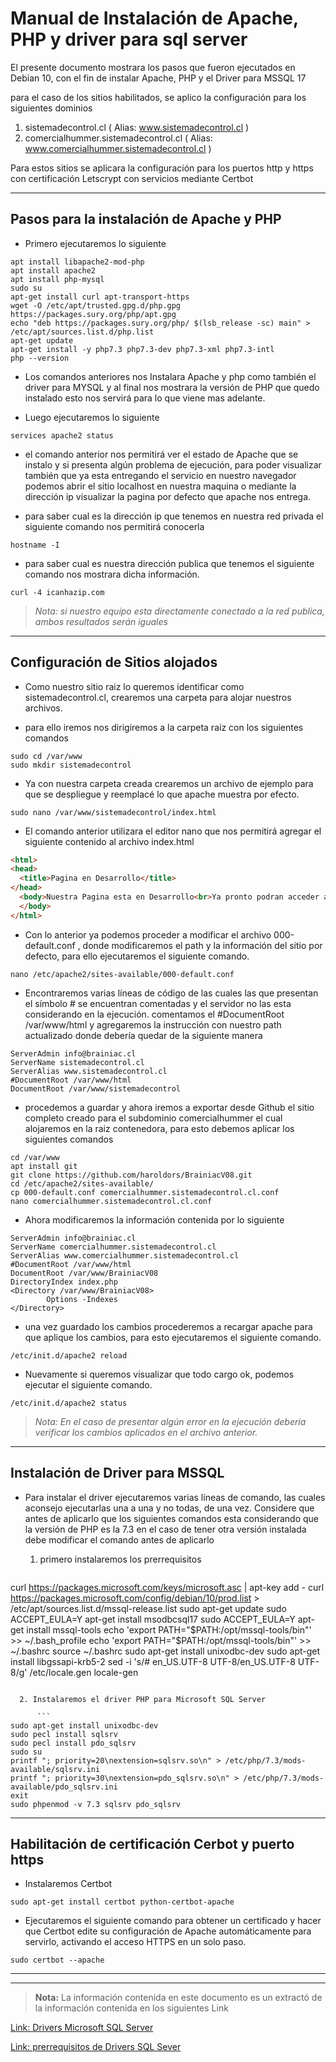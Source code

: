 # Manual de Instalación de Apache, PHP y driver para sql server #

El presente documento mostrara los pasos que fueron ejecutados en Debian 10, con el fin de instalar Apache, PHP y el Driver para MSSQL 17

para el caso de los sitios habilitados, se aplico la configuración para los siguientes dominios

1. sistemadecontrol.cl ( Alias: www.sistemadecontrol.cl )
2. comercialhummer.sistemadecontrol.cl ( Alias: www.comercialhummer.sistemadecontrol.cl )

Para estos sitios se aplicara la configuración para los puertos http y https con certificación Letscrypt con servicios mediante Certbot

---

## Pasos para la instalación de Apache y PHP ##

* Primero ejecutaremos lo siguiente


```
apt install libapache2-mod-php
apt install apache2
apt install php-mysql
sudo su
apt-get install curl apt-transport-https
wget -O /etc/apt/trusted.gpg.d/php.gpg https://packages.sury.org/php/apt.gpg
echo "deb https://packages.sury.org/php/ $(lsb_release -sc) main" > /etc/apt/sources.list.d/php.list
apt-get update
apt-get install -y php7.3 php7.3-dev php7.3-xml php7.3-intl
php --version
```

* Los comandos anteriores nos Instalara Apache y php como también el driver para MYSQL y al final nos mostrara la versión de PHP que quedo instalado esto nos servirá para lo que viene mas adelante.

* Luego ejecutaremos lo siguiente

`services apache2 status`

* el comando anterior nos permitirá ver el estado de Apache que se instalo y si presenta algún problema de ejecución, para poder visualizar también que ya esta entregando el servicio en nuestro navegador podemos abrir el sitio localhost en nuestra maquina o mediante la dirección ip visualizar la pagina por defecto que apache nos entrega.

* para saber cual es la dirección ip que tenemos en nuestra red privada el siguiente comando nos permitirá conocerla

`hostname -I`

* para saber cual es nuestra dirección publica que tenemos el siguiente comando nos mostrara dicha información.

`curl -4 icanhazip.com`

>_Nota: si nuestro equipo esta directamente conectado a la red publica, ambos resultados serán iguales_

---

## Configuración de Sitios alojados ##

* Como nuestro sitio raiz lo queremos identificar como sistemadecontrol.cl, crearemos una carpeta para alojar nuestros archivos.

* para ello iremos nos dirigiremos a la carpeta raíz con los siguientes comandos

```
sudo cd /var/www
sudo mkdir sistemadecontrol
````
* Ya con nuestra carpeta creada crearemos un archivo de ejemplo para que se despliegue y reemplacé lo que apache muestra por efecto.

```
sudo nano /var/www/sistemadecontrol/index.html
```

* El comando anterior utilizara el editor nano que nos permitirá agregar el siguiente contenido al archivo index.html

```html
<html>
<head>
  <title>Pagina en Desarrollo</title>
</head>
  <body>Nuestra Pagina esta en Desarrollo<br>Ya pronto podran acceder al contenido final
  </body>
</html>
```

* Con lo anterior ya podemos proceder a modificar el archivo 000-default.conf , donde modificaremos el path y la información del sitio por defecto, para ello ejecutaremos el siguiente comando.

`nano /etc/apache2/sites-available/000-default.conf`

* Encontraremos varias líneas de código de las cuales las que presentan el símbolo # se encuentran comentadas y el servidor no las esta considerando en la ejecución.
comentamos el #DocumentRoot /var/www/html
y agregaremos la instrucción con nuestro path actualizado donde debería quedar de la siguiente manera

```
ServerAdmin info@brainiac.cl
ServerName sistemadecontrol.cl
ServerAlias www.sistemadecontrol.cl
#DocumentRoot /var/www/html
DocumentRoot /var/www/sistemadecontrol
```
* procedemos a guardar y ahora iremos a exportar desde Github el sitio completo creado para el subdominio comercialhummer el cual alojaremos en la raiz contenedora, para esto debemos aplicar los siguientes comandos

```
cd /var/www
apt install git
git clone https://github.com/haroldors/BrainiacV08.git
cd /etc/apache2/sites-available/
cp 000-default.conf comercialhummer.sistemadecontrol.cl.conf
nano comercialhummer.sistemadecontrol.cl.conf
```
* Ahora modificaremos la información contenida por lo siguiente

```
ServerAdmin info@brainiac.cl
ServerName comercialhummer.sistemadecontrol.cl
ServerAlias www.comercialhummer.sistemadecontrol.cl
#DocumentRoot /var/www/html
DocumentRoot /var/www/BrainiacV08
DirectoryIndex index.php
<Directory /var/www/BrainiacV08>
        Options -Indexes
</Directory>
```

* una vez guardado los cambios procederemos a recargar apache para que aplique los cambios, para esto ejecutaremos el siguiente comando.

`/etc/init.d/apache2 reload`

* Nuevamente si queremos visualizar que todo cargo ok, podemos ejecutar el siguiente comando.

`/etc/init.d/apache2 status`

>_Nota: En el caso de presentar algún error en la ejecución debería verificar los cambios aplicados en el archivo anterior._

----

## Instalación de Driver para MSSQL ##

* Para instalar el driver ejecutaremos varias líneas de comando, las cuales aconsejo ejecutarlas una a una y no todas, de una vez. Considere que antes de aplicarlo que los siguientes comandos esta considerando que la versión de PHP es la 7.3 en el caso de tener otra versión instalada debe modificar el comando antes de aplicarlo

  1. primero instalaremos los prerrequisitos

      ```
curl https://packages.microsoft.com/keys/microsoft.asc | apt-key add -
curl https://packages.microsoft.com/config/debian/10/prod.list > /etc/apt/sources.list.d/mssql-release.list
sudo apt-get update
sudo ACCEPT_EULA=Y apt-get install msodbcsql17
sudo ACCEPT_EULA=Y apt-get install mssql-tools
echo 'export PATH="$PATH:/opt/mssql-tools/bin"' >> ~/.bash_profile
echo 'export PATH="$PATH:/opt/mssql-tools/bin"' >> ~/.bashrc
source ~/.bashrc
sudo apt-get install unixodbc-dev
sudo apt-get install libgssapi-krb5-2
sed -i 's/# en_US.UTF-8 UTF-8/en_US.UTF-8 UTF-8/g' /etc/locale.gen
locale-gen
```

  2. Instalaremos el driver PHP para Microsoft SQL Server

      ```
sudo apt-get install unixodbc-dev
sudo pecl install sqlsrv
sudo pecl install pdo_sqlsrv
sudo su
printf "; priority=20\nextension=sqlsrv.so\n" > /etc/php/7.3/mods-available/sqlsrv.ini
printf "; priority=30\nextension=pdo_sqlsrv.so\n" > /etc/php/7.3/mods-available/pdo_sqlsrv.ini
exit
sudo phpenmod -v 7.3 sqlsrv pdo_sqlsrv
```


---

## Habilitación de certificación Cerbot y puerto https ##

* Instalaremos Certbot

`sudo apt-get install certbot python-certbot-apache`

* Ejecutaremos el siguiente comando para obtener un certificado y hacer que Certbot edite su configuración de Apache automáticamente para servirlo, activando el acceso HTTPS en un solo paso.

`sudo certbot --apache`


---

---

>**Nota:** La información contenida en este documento es un extractó de la información contenida en los siguientes Link


[Link: Drivers Microsoft SQL Server](https://docs.microsoft.com/en-us/sql/connect/php/installation-tutorial-linux-mac?view=sql-server-ver15#installing-the-drivers-on-debian-8-9-and-10)

[Link: prerrequisitos de Drivers SQL Sever](https://docs.microsoft.com/en-us/sql/connect/php/installation-tutorial-linux-mac?view=sql-server-ver15#installing-the-drivers-on-debian-8-9-and-10)
